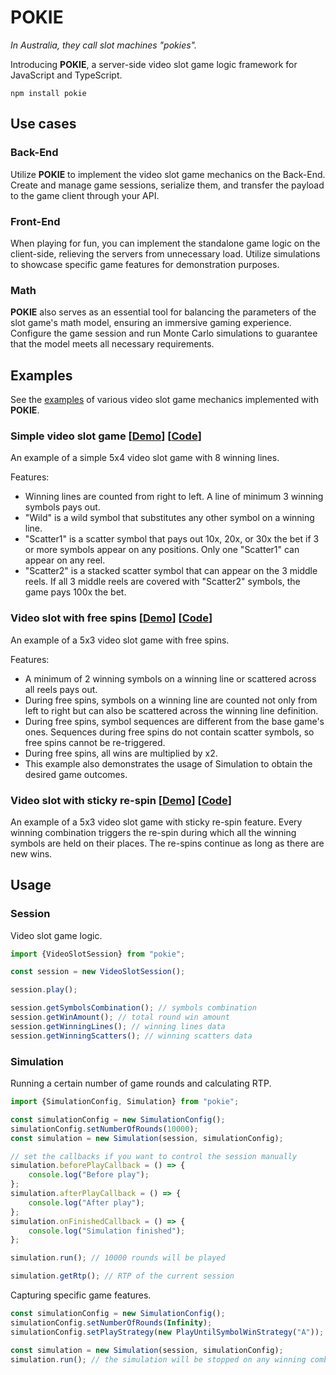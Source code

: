 # POKIE

_In Australia, they call slot machines "pokies"._

Introducing **POKIE**, a server-side video slot game logic framework for JavaScript and TypeScript.

`npm install pokie`

## Use cases

### Back-End

Utilize **POKIE** to implement the video slot game mechanics on the Back-End. Create and manage game sessions, serialize
them, and transfer the payload to the game client through your API.

### Front-End

When playing for fun, you can implement the standalone game logic on the client-side, relieving the servers from
unnecessary load. Utilize simulations to showcase specific game features for demonstration purposes.

### Math

**POKIE** also serves as an essential tool for balancing the parameters of the slot game's math model, ensuring an immersive
gaming experience. Configure the game session and run Monte Carlo simulations to guarantee that the model meets all
necessary requirements.

## Examples

See the [examples](https://github.com/sta-ger/pokie-examples) of various video slot game mechanics implemented with
**POKIE**.

### Simple video slot game [[Demo](https://sta-ger.github.io/pokie-examples/simple-slot.html)] [[Code](https://github.com/sta-ger/pokie-examples/tree/main/src/games/simple-slot)]

An example of a simple 5x4 video slot game with 8 winning lines.

Features:
- Winning lines are counted from right to left. A line of minimum 3 winning symbols pays out.
- "Wild" is a wild symbol that substitutes any other symbol on a winning line.
- "Scatter1" is a scatter symbol that pays out 10x, 20x, or 30x the bet if 3 or more symbols appear on any positions. Only one "Scatter1" can appear on any reel.
- "Scatter2" is a stacked scatter symbol that can appear on the 3 middle reels. If all 3 middle reels are covered with "Scatter2" symbols, the game pays 100x the bet.

### Video slot with free spins [[Demo](https://sta-ger.github.io/pokie-examples/slot-with-free-games.html)] [[Code](https://github.com/sta-ger/pokie-examples/tree/main/src/games/slot-with-free-games)]

An example of a 5x3 video slot game with free spins.

Features:
- A minimum of 2 winning symbols on a winning line or scattered across all reels pays out.
- During free spins, symbols on a winning line are counted not only from left to right but can also be scattered across the winning line definition.
- During free spins, symbol sequences are different from the base game's ones. Sequences during free spins do not contain scatter symbols, so free spins cannot be re-triggered.
- During free spins, all wins are multiplied by x2.
- This example also demonstrates the usage of Simulation to obtain the desired game outcomes.

### Video slot with sticky re-spin [[Demo](https://sta-ger.github.io/pokie-examples/slot-with-sticky-respin.html)] [[Code](https://github.com/sta-ger/pokie-examples/tree/main/src/games/slot-with-sticky-respin)]

An example of a 5x3 video slot game with sticky re-spin feature. Every winning combination triggers the re-spin during which all the winning symbols are held on their places. The re-spins continue as long as there are new wins.

## Usage

### Session

Video slot game logic.

```js
import {VideoSlotSession} from "pokie";

const session = new VideoSlotSession();

session.play();

session.getSymbolsCombination(); // symbols combination
session.getWinAmount(); // total round win amount
session.getWinningLines(); // winning lines data
session.getWinningScatters(); // winning scatters data
```

### Simulation

Running a certain number of game rounds and calculating RTP.

```js
import {SimulationConfig, Simulation} from "pokie";

const simulationConfig = new SimulationConfig();
simulationConfig.setNumberOfRounds(10000);
const simulation = new Simulation(session, simulationConfig);

// set the callbacks if you want to control the session manually
simulation.beforePlayCallback = () => {
    console.log("Before play");
};
simulation.afterPlayCallback = () => {
    console.log("After play");
};
simulation.onFinishedCallback = () => {
    console.log("Simulation finished");
};

simulation.run(); // 10000 rounds will be played

simulation.getRtp(); // RTP of the current session
```

Capturing specific game features.

```js
const simulationConfig = new SimulationConfig();
simulationConfig.setNumberOfRounds(Infinity);
simulationConfig.setPlayStrategy(new PlayUntilSymbolWinStrategy("A"));

const simulation = new Simulation(session, simulationConfig);
simulation.run(); // the simulation will be stopped on any winning combination with symbol "A"
```
